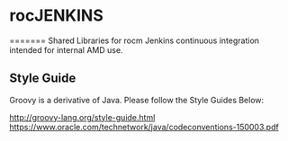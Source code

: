 # rocJENKINS
=======
Shared Libraries for rocm Jenkins continuous integration intended for internal AMD use.

## Style Guide
Groovy is a derivative of Java. Please follow the Style Guides Below:

http://groovy-lang.org/style-guide.html
https://www.oracle.com/technetwork/java/codeconventions-150003.pdf
